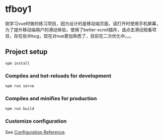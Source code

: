 # tfboy1

刚学习vue时做的练习项目，因为设计的是移动端页面，请打开时使用手机屏幕，为了提升移动端用户的滑动体验，使用了better-scroll插件，请点击滑动观看项目，存在些许bug，现在对vue更加熟悉了，目前在二次优化中。。。

## Project setup
```
npm install
```

### Compiles and hot-reloads for development
```
npm run serve
```

### Compiles and minifies for production
```
npm run build
```

### Customize configuration
See [Configuration Reference](https://cli.vuejs.org/config/).
